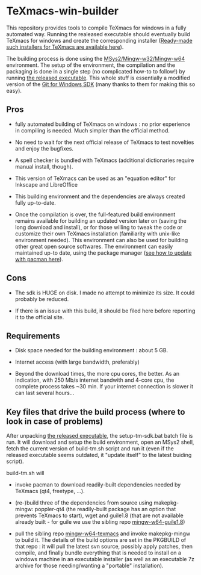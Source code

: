 # TeXmacs-win-builder

This repository provides tools to compile TeXmacs for windows in a fully automated way. Running the realeased executable should eventually build TeXmacs for windows and create the corresponding installer ([Ready-made such installers for TeXmacs are available here](https://github.com/slowphil/mingw-w64-texmacs/releases/latest)).

The building process is done using the [MSys2/Mingw-w32/Mingw-w64](https://sourceforge.net/p/msys2/wiki/MSYS2%20introduction/) environment.
The setup of the environment, the compilation and the packaging is done in a single step (no complicated how-to to follow!) by running [the released executable](https://github.com/slowphil/texmacs-win-builder/releases/download/0.94/texmacs-win-sdk-installer-0.94.7z.exe). This whole stuff is essentially a modified version of the [Git for Windows SDK](https://git-for-windows.github.io/#contribute) (many thanks to them for making this so easy).


## Pros

- fully automated building of TeXmacs on windows : no prior experience in compiling is needed. Much simpler than the official method.

- No need to wait for the next official release of TeXmacs to test novelties and enjoy the bugfixes.

- A spell checker is bundled with TeXmacs (additional dictionaries require manual install, though).

- This version of TeXmacs can be used as an "equation editor" for Inkscape and LibreOffice

- This building environment and the dependencies are always created fully up-to-date.

- Once the compilation is over, the full-featured build environment remains available for building an updated version later on (saving the long download and install), or for those willing to tweak the code or customize their own TeXmacs installation (familiarity with unix-like environment needed). This environment can also be used for building other great open source softwares. The environment can easily maintained up-to date, using the package manager ([see how to update with pacman here](https://github.com/msys2/msys2/wiki/MSYS2-installation#iii-updating-packages)).


## Cons

- The sdk is HUGE on disk. I made no attempt to minimize its size. It could probably be reduced. 

- If there is an issue with this build, it should be filed here before reporting it to the official site.


## Requirements

- Disk space needed for the building environment : about 5 GB.

- Internet access (with large bandwidth, preferably)

- Beyond the download times, the more cpu cores, the better. As an indication, with 250 Mb/s internet bandwith and 4-core cpu, the complete process takes ~30 min. If your internet connection is slower it can last several hours...


## Key files that drive the build process (where to look in case of problems)

After unpacking [the released executable](https://github.com/slowphil/texmacs-win-builder/releases/download/0.94/texmacs-win-sdk-installer-0.94.7z.exe), the setup-tm-sdk.bat batch file is run. It will download and setup the build environment, open an MSys2 shell, fetch the current version of build-tm.sh script and run it (even if the released executable seems outdated, it "update itself" to the latest buiding script).

build-tm.sh will 

- invoke pacman to download readily-built dependencies needed by TeXmacs (qt4, freetype, ...).

- (re-)build three of the dependencies from source using makepkg-mingw: poppler-qt4 (the readily-built package has an option that prevents TeXmacs to start), wget and guile1.8 (that are not available already built - for guile we use the sibling repo [mingw-w64-guile1.8](https://github.com/slowphil/mingw-w64-guile1.8))

- pull the sibling repo [mingw-w64-texmacs](https://github.com/slowphil/mingw-w64-texmacs) and invoke makepkg-mingw to build it. The details of the build options are set in the PKGBUILD of that repo : it will pull the latest svn source, possibly apply patches, then compile, and finally bundle everything that is needed to install on a windows machine in an executable installer (as well as an executable 7z archive for those needing/wanting a "portable" installation).

